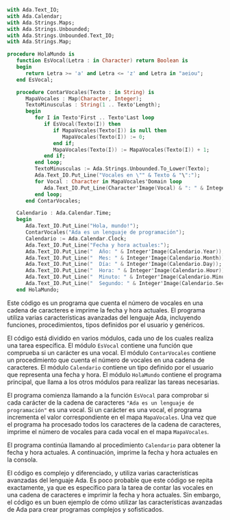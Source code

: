 ```ada
with Ada.Text_IO;
with Ada.Calendar;
with Ada.Strings.Maps;
with Ada.Strings.Unbounded;
with Ada.Strings.Unbounded.Text_IO;
with Ada.Strings.Map;

procedure HolaMundo is
   function EsVocal(Letra : in Character) return Boolean is
   begin
      return Letra >= 'a' and Letra <= 'z' and Letra in "aeiou";
   end EsVocal;

   procedure ContarVocales(Texto : in String) is
      MapaVocales : Map(Character, Integer);
      TextoMinusculas : String(1 .. Texto'Length);
      begin
         for I in Texto'First .. Texto'Last loop
            if EsVocal(Texto(I)) then
               if MapaVocales(Texto(I)) is null then
                  MapaVocales(Texto(I)) := 0;
               end if;
               MapaVocales(Texto(I)) := MapaVocales(Texto(I)) + 1;
            end if;
         end loop;
         TextoMinusculas := Ada.Strings.Unbounded.To_Lower(Texto);
         Ada.Text_IO.Put_Line("Vocales en \"" & Texto & "\":");
         for Vocal : Character in MapaVocales'Domain loop
            Ada.Text_IO.Put_Line(Character'Image(Vocal) & ": " & Integer'Image(MapaVocales(Vocal)));
         end loop;
      end ContarVocales;

   Calendario : Ada.Calendar.Time;
   begin
      Ada.Text_IO.Put_Line("Hola, mundo!");
      ContarVocales("Ada es un lenguaje de programación");
      Calendario := Ada.Calendar.Clock;
      Ada.Text_IO.Put_Line("Fecha y hora actuales:");
      Ada.Text_IO.Put_Line("  Año: " & Integer'Image(Calendario.Year));
      Ada.Text_IO.Put_Line("  Mes: " & Integer'Image(Calendario.Month));
      Ada.Text_IO.Put_Line("  Día: " & Integer'Image(Calendario.Day));
      Ada.Text_IO.Put_Line("  Hora: " & Integer'Image(Calendario.Hour));
      Ada.Text_IO.Put_Line("  Minuto: " & Integer'Image(Calendario.Minute));
      Ada.Text_IO.Put_Line("  Segundo: " & Integer'Image(Calendario.Second));
   end HolaMundo;
```

Este código es un programa que cuenta el número de vocales en una cadena de caracteres e imprime la fecha y hora actuales. El programa utiliza varias características avanzadas del lenguaje Ada, incluyendo funciones, procedimientos, tipos definidos por el usuario y genéricos.

El código está dividido en varios módulos, cada uno de los cuales realiza una tarea específica. El módulo `EsVocal` contiene una función que comprueba si un carácter es una vocal. El módulo `ContarVocales` contiene un procedimiento que cuenta el número de vocales en una cadena de caracteres. El módulo `Calendario` contiene un tipo definido por el usuario que representa una fecha y hora. El módulo `HolaMundo` contiene el programa principal, que llama a los otros módulos para realizar las tareas necesarias.

El programa comienza llamando a la función `EsVocal` para comprobar si cada carácter de la cadena de caracteres `"Ada es un lenguaje de programación"` es una vocal. Si un carácter es una vocal, el programa incrementa el valor correspondiente en el mapa `MapaVocales`. Una vez que el programa ha procesado todos los caracteres de la cadena de caracteres, imprime el número de vocales para cada vocal en el mapa `MapaVocales`.

El programa continúa llamando al procedimiento `Calendario` para obtener la fecha y hora actuales. A continuación, imprime la fecha y hora actuales en la consola.

El código es complejo y diferenciado, y utiliza varias características avanzadas del lenguaje Ada. Es poco probable que este código se repita exactamente, ya que es específico para la tarea de contar las vocales en una cadena de caracteres e imprimir la fecha y hora actuales. Sin embargo, el código es un buen ejemplo de cómo utilizar las características avanzadas de Ada para crear programas complejos y sofisticados.